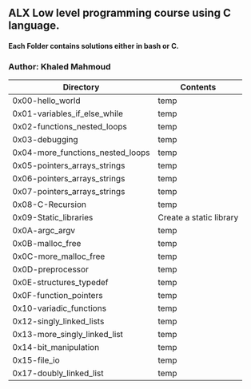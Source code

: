 ## ALX Low level programming course using C language.
#### Each Folder contains solutions either in bash or C.
### Author: Khaled Mahmoud
|Directory|Contents|
|---------|--------|
|0x00-hello_world|temp|
|0x01-variables_if_else_while|temp|      
|0x02-functions_nested_loops|temp|   
|0x03-debugging|temp|       
|0x04-more_functions_nested_loops|temp|
|0x05-pointers_arrays_strings|temp|  
|0x06-pointers_arrays_strings|temp|
|0x07-pointers_arrays_strings|temp|
|0x08-C-Recursion|temp|
|0x09-Static_libraries|Create a static library|
|0x0A-argc_argv|temp|
|0x0B-malloc_free|temp|
|0x0C-more_malloc_free|temp|
|0x0D-preprocessor|temp|
|0x0E-structures_typedef|temp|
|0x0F-function_pointers|temp|
|0x10-variadic_functions|temp|
|0x12-singly_linked_lists|temp|
|0x13-more_singly_linked_list|temp|
|0x14-bit_manipulation|temp|
|0x15-file_io|temp|
|0x17-doubly_linked_list|temp|
